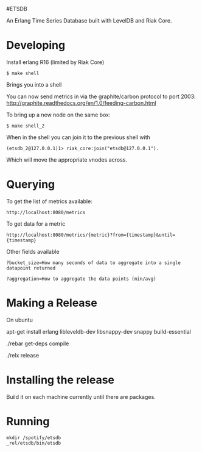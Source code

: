 #ETSDB

An Erlang Time Series Database built with LevelDB and Riak Core.


# Developing

Install erlang R16 (limited by Riak Core)

    $ make shell

Brings you into a shell

You can now send metrics in via the graphite/carbon protocol to port 2003: http://graphite.readthedocs.org/en/1.0/feeding-carbon.html

To bring up a new node on the same box:

    $ make shell_2

When in the shell you can join it to the previous shell with

    (etsdb_2@127.0.0.1)1> riak_core:join("etsdb@127.0.0.1").

Which will move the appropriate vnodes across.

# Querying

To get the list of metrics available:

    http://localhost:8080/metrics

To get data for a metric

    http://localhost:8080/metrics/{metric}?from={timestamp}&until={timestamp}

Other fields available

    ?bucket_size=How many seconds of data to aggregate into a single datapoint returned

    ?aggregation=How to aggregate the data points (min/avg)


# Making a Release

On ubuntu

  apt-get install erlang libleveldb-dev libsnappy-dev snappy build-essential

  ./rebar get-deps compile

  ./relx release

# Installing the release

  Build it on each machine currently until there are packages.
  
# Running
    
    mkdir /spotify/etsdb
    _rel/etsdb/bin/etsdb
